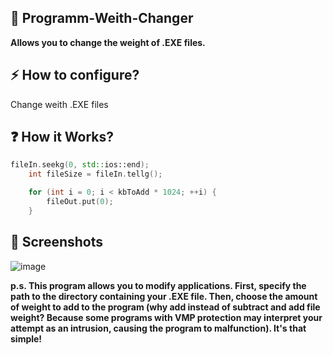 ## 🔌 Programm-Weith-Changer

**Allows you to change the weight of .EXE files.**

## ⚡ How to configure?

Change weith .EXE files

## ❓ How it Works?

```cpp
fileIn.seekg(0, std::ios::end);
    int fileSize = fileIn.tellg();

    for (int i = 0; i < kbToAdd * 1024; ++i) {
        fileOut.put(0);
    }

```

## 📱 Screenshots
![image](https://github.com/LightJkd/Programm-Weith-Changer/assets/171634839/ea930f03-224b-4da4-8af2-7ce7a8362256)

**p.s.
This program allows you to modify applications. First, specify the path to the directory containing your .EXE file. Then, choose the amount of weight to add to the program (why add instead of subtract and add file weight? Because some programs with VMP protection may interpret your attempt as an intrusion, causing the program to malfunction). It's that simple!** 




